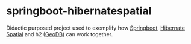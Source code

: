 springboot-hibernatespatial
===========================

Didactic purposed project used to exemplify how [Springboot][1], [Hibernate Spatial][2] and h2 ([GeoDB][3]) can work together.




[1]: http://projects.spring.io/spring-boot/   "Spring Boot"
[2]: http://www.hibernatespatial.org/  "Hibernate Spatial"
[3]: https://github.com/jdeolive/geodb    "GeoDB"
